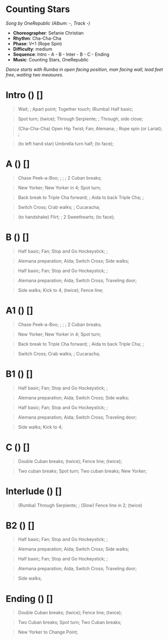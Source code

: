 # Counting Stars
*Song by OneRepublic (Album: -, Track -)*

* **Choreographer**: Sefanie Christian
* **Rhythm**: Cha-Cha-Cha
* **Phase**: V+1 (Rope Spin)
* **Difficulty**: medium
* **Sequence**: Intro - A - B - Inter - B - C - Ending
* **Music**: Counting Stars, OneRepublic

*Dance starts with Rumba in open facing position, man facing wall, lead feet free, waiting two measures.*

# Intro  () []

> Wait; ; Apart point; Together touch; (Rumba) Half basic;

> Spot turn; (twice); Through Serpiente; ; Through, side close;

> (Cha-Cha-Cha) Open Hip Twist; Fan; Alemana; ; Rope spin (or Lariat); ;

> (to left hand star) Umbrella turn half; (to face);

# A () []

> Chase Peek-a-Boo; ; ; ;  2 Cuban breaks;

> New Yorker; New Yorker in 4; Spot turn;

> Back break to Triple Cha forward; ; Aida to back Triple Cha; ;

> Switch Cross; Crab walks; ; Cucaracha;

> (to handshake) Flirt; ; 2 Sweethearts; (to face);


# B () []

> Half basic; Fan; Stop and Go Hockeystick; ;

> Alemana preparation; Aida; Switch Cross; Side walks;

> Half basic; Fan; Stop and Go Hockeystick; ;

> Alemana preparation; Aida; Switch Cross; Traveling door;

> Side walks; Kick to 4; (twice); Fence line;

# A1 () []

> Chase Peek-a-Boo; ; ; ;  2 Cuban breaks;

> New Yorker; New Yorker in 4; Spot turn;

> Back break to Triple Cha forward; ; Aida to back Triple Cha; ;

> Switch Cross; Crab walks; ; Cucaracha;

# B1 () []

> Half basic; Fan; Stop and Go Hockeystick; ;

> Alemana preparation; Aida; Switch Cross; Side walks;

> Half basic; Fan; Stop and Go Hockeystick; ;

> Alemana preparation; Aida; Switch Cross; Traveling door;

> Side walks; Kick to 4;

# C () []

> Double Cuban breaks; (twice); Fence line; (twice);

> Two cuban breaks; Spot turn; Two cuban breaks; New Yorker;

# Interlude () []

> (Rumba) Through Serpiente; ; (Slow) Fence line in 2; (twice)

# B2 () []

> Half basic; Fan; Stop and Go Hockeystick; ;

> Alemana preparation; Aida; Switch Cross; Side walks;

> Half basic; Fan; Stop and Go Hockeystick; ;

> Alemana preparation; Aida; Switch Cross; Traveling door;

> Side walks;

# Ending () []

> Double Cuban breaks; (twice); Fence line; (twice);

> Two Cuban breaks; Spot turn; Two Cuban breaks;

> New Yorker to Change Point;
